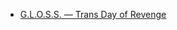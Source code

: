 - [G.L.O.S.S. — Trans Day of Revenge][1]

[1]: https://girlslivingoutsidesocietysshit.bandcamp.com/releases
